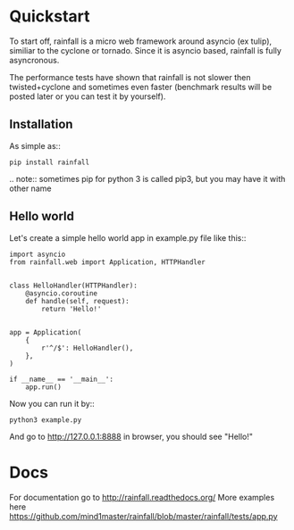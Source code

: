 Quickstart
====================================

To start off, rainfall is a micro web framework around asyncio (ex tulip), similiar to the cyclone or tornado. Since it is asyncio based, rainfall is fully asyncronous.

The performance tests have shown that rainfall is not slower then twisted+cyclone and sometimes even faster (benchmark results will be posted later or you can test it by yourself).


Installation
------------------------------------

As simple as::

    pip install rainfall

.. note::
    sometimes pip for python 3 is called pip3, but you may have it with other name


Hello world
------------------------------------

Let's create a simple hello world app in example.py file like this::

    import asyncio
    from rainfall.web import Application, HTTPHandler


    class HelloHandler(HTTPHandler):
        @asyncio.coroutine
        def handle(self, request):
            return 'Hello!'


    app = Application(
        {
            r'^/$': HelloHandler(),
        },
    )

    if __name__ == '__main__':
        app.run()

Now you can run it by::

    python3 example.py

And go to http://127.0.0.1:8888 in browser, you should see "Hello!"

Docs
======================================

For documentation go to http://rainfall.readthedocs.org/
More examples here https://github.com/mind1master/rainfall/blob/master/rainfall/tests/app.py
